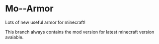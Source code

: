 Mo--Armor
=========

Lots of new useful armor for minecraft!

This branch always contains the mod version for latest minecraft version avaiable.

